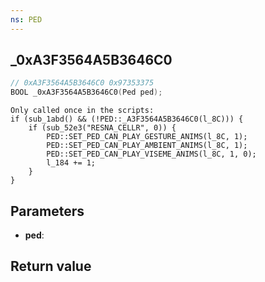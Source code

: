 ```yaml
---
ns: PED
---
```

## _0xA3F3564A5B3646C0

```c
// 0xA3F3564A5B3646C0 0x97353375
BOOL _0xA3F3564A5B3646C0(Ped ped);
```

```
Only called once in the scripts:  
if (sub_1abd() && (!PED::_A3F3564A5B3646C0(l_8C))) {  
    if (sub_52e3("RESNA_CELLR", 0)) {  
        PED::SET_PED_CAN_PLAY_GESTURE_ANIMS(l_8C, 1);  
        PED::SET_PED_CAN_PLAY_AMBIENT_ANIMS(l_8C, 1);  
        PED::SET_PED_CAN_PLAY_VISEME_ANIMS(l_8C, 1, 0);  
        l_184 += 1;  
    }  
}  
```

## Parameters
* **ped**: 

## Return value
